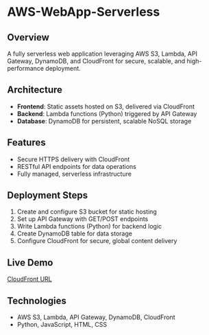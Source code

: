 # AWS-WebApp-Serverless

## Overview
A fully serverless web application leveraging AWS S3, Lambda, API Gateway, DynamoDB, and CloudFront for secure, scalable, and high-performance deployment.

## Architecture
- **Frontend**: Static assets hosted on S3, delivered via CloudFront
- **Backend**: Lambda functions (Python) triggered by API Gateway
- **Database**: DynamoDB for persistent, scalable NoSQL storage

## Features
- Secure HTTPS delivery with CloudFront
- RESTful API endpoints for data operations
- Fully managed, serverless infrastructure

## Deployment Steps
1. Create and configure S3 bucket for static hosting
2. Set up API Gateway with GET/POST endpoints
3. Write Lambda functions (Python) for backend logic
4. Create DynamoDB table for data storage
5. Configure CloudFront for secure, global content delivery

## Live Demo
[CloudFront URL](https://d35fg8fok02d7j.cloudfront.net/)

## Technologies
- AWS S3, Lambda, API Gateway, DynamoDB, CloudFront
- Python, JavaScript, HTML, CSS
